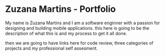# Zuzana Martins - Portfolio

My name is Zuzana Martins and I am a software enginner with a passion for designing and building mobile applications. 
this here is going to be the description  of what this is and my process to get it all done. 

then we are going to have links here for code review, three categories of projects and my professional self assesment. 
